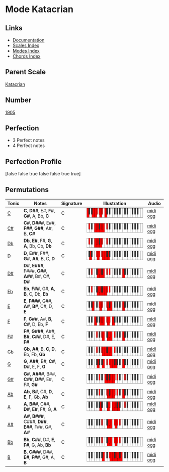 # Mode Katacrian

## Links

- [Documentation](index.md)
- [Scales Index](Scales.md)
- [Modes Index](Modes.md)
- [Chords Index](Chords.md)

## Parent Scale

[Katacrian](ScaleKatacrian.md)

## Number

[1905](https://ianring.com/musictheory/scales/1905)

## Perfection

- 3 Perfect notes
- 4 Perfect notes

## Perfection Profile

[false false true false false true true]

## Permutations

| Tonic | Notes | Signature | Illustration | Audio |
|-------|-------|-----------|--------------|-------|
| [C](ModeCNaturalKatacrian.md) | **C**, **D##**, E#, **F#**, **G#**, A, Bb, **C** | C | ![CNaturalKatacrian](ModeCNaturalKatacrian.png) | [midi](ModeCNaturalKatacrian.mid) [ogg](ModeCNaturalKatacrian.ogg) |
| [C#](ModeCSharpKatacrian.md) | **C#**, **D###**, E##, **F##**, **G##**, A#, B, **C#** | C | ![CSharpKatacrian](ModeCSharpKatacrian.png) | [midi](ModeCSharpKatacrian.mid) [ogg](ModeCSharpKatacrian.ogg) |
| [Db](ModeDFlatKatacrian.md) | **Db**, **E#**, F#, **G**, **A**, Bb, Cb, **Db** | C | ![DFlatKatacrian](ModeDFlatKatacrian.png) | [midi](ModeDFlatKatacrian.mid) [ogg](ModeDFlatKatacrian.ogg) |
| [D](ModeDNaturalKatacrian.md) | **D**, **E##**, F##, **G#**, **A#**, B, C, **D** | C | ![DNaturalKatacrian](ModeDNaturalKatacrian.png) | [midi](ModeDNaturalKatacrian.mid) [ogg](ModeDNaturalKatacrian.ogg) |
| [D#](ModeDSharpKatacrian.md) | **D#**, **E###**, F###, **G##**, **A##**, B#, C#, **D#** | C | ![DSharpKatacrian](ModeDSharpKatacrian.png) | [midi](ModeDSharpKatacrian.mid) [ogg](ModeDSharpKatacrian.ogg) |
| [Eb](ModeEFlatKatacrian.md) | **Eb**, **F##**, G#, **A**, **B**, C, Db, **Eb** | C | ![EFlatKatacrian](ModeEFlatKatacrian.png) | [midi](ModeEFlatKatacrian.mid) [ogg](ModeEFlatKatacrian.ogg) |
| [E](ModeENaturalKatacrian.md) | **E**, **F###**, G##, **A#**, **B#**, C#, D, **E** | C | ![ENaturalKatacrian](ModeENaturalKatacrian.png) | [midi](ModeENaturalKatacrian.mid) [ogg](ModeENaturalKatacrian.ogg) |
| [F](ModeFNaturalKatacrian.md) | **F**, **G##**, A#, **B**, **C#**, D, Eb, **F** | C | ![FNaturalKatacrian](ModeFNaturalKatacrian.png) | [midi](ModeFNaturalKatacrian.mid) [ogg](ModeFNaturalKatacrian.ogg) |
| [F#](ModeFSharpKatacrian.md) | **F#**, **G###**, A##, **B#**, **C##**, D#, E, **F#** | C | ![FSharpKatacrian](ModeFSharpKatacrian.png) | [midi](ModeFSharpKatacrian.mid) [ogg](ModeFSharpKatacrian.ogg) |
| [Gb](ModeGFlatKatacrian.md) | **Gb**, **A#**, B, **C**, **D**, Eb, Fb, **Gb** | C | ![GFlatKatacrian](ModeGFlatKatacrian.png) | [midi](ModeGFlatKatacrian.mid) [ogg](ModeGFlatKatacrian.ogg) |
| [G](ModeGNaturalKatacrian.md) | **G**, **A##**, B#, **C#**, **D#**, E, F, **G** | C | ![GNaturalKatacrian](ModeGNaturalKatacrian.png) | [midi](ModeGNaturalKatacrian.mid) [ogg](ModeGNaturalKatacrian.ogg) |
| [G#](ModeGSharpKatacrian.md) | **G#**, **A###**, B##, **C##**, **D##**, E#, F#, **G#** | C | ![GSharpKatacrian](ModeGSharpKatacrian.png) | [midi](ModeGSharpKatacrian.mid) [ogg](ModeGSharpKatacrian.ogg) |
| [Ab](ModeAFlatKatacrian.md) | **Ab**, **B#**, C#, **D**, **E**, F, Gb, **Ab** | C | ![AFlatKatacrian](ModeAFlatKatacrian.png) | [midi](ModeAFlatKatacrian.mid) [ogg](ModeAFlatKatacrian.ogg) |
| [A](ModeANaturalKatacrian.md) | **A**, **B##**, C##, **D#**, **E#**, F#, G, **A** | C | ![ANaturalKatacrian](ModeANaturalKatacrian.png) | [midi](ModeANaturalKatacrian.mid) [ogg](ModeANaturalKatacrian.ogg) |
| [A#](ModeASharpKatacrian.md) | **A#**, **B###**, C###, **D##**, **E##**, F##, G#, **A#** | C | ![ASharpKatacrian](ModeASharpKatacrian.png) | [midi](ModeASharpKatacrian.mid) [ogg](ModeASharpKatacrian.ogg) |
| [Bb](ModeBFlatKatacrian.md) | **Bb**, **C##**, D#, **E**, **F#**, G, Ab, **Bb** | C | ![BFlatKatacrian](ModeBFlatKatacrian.png) | [midi](ModeBFlatKatacrian.mid) [ogg](ModeBFlatKatacrian.ogg) |
| [B](ModeBNaturalKatacrian.md) | **B**, **C###**, D##, **E#**, **F##**, G#, A, **B** | C | ![BNaturalKatacrian](ModeBNaturalKatacrian.png) | [midi](ModeBNaturalKatacrian.mid) [ogg](ModeBNaturalKatacrian.ogg) |
